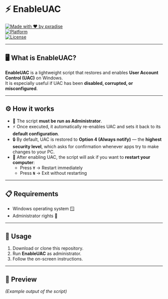 # ⚡ EnableUAC  

[![Made with ❤️ by pxradise](https://img.shields.io/badge/Made%20with-%E2%9D%A4-red)](https://github.com/pxradise)  
[![Platform](https://img.shields.io/badge/Platform-Windows-blue?logo=windows11/10)](#)  
[![License](https://img.shields.io/badge/License-MIT-green)](#)  

---

## 🖥️ What is EnableUAC?  
**EnableUAC** is a lightweight script that restores and enables **User Account Control (UAC)** on Windows.  
It is especially useful if UAC has been **disabled, corrupted, or misconfigured**.  

---

## ⚙️ How it works  
- 🔑 The script **must be run as Administrator**.  
- ⚡ Once executed, it automatically re-enables UAC and sets it back to its **default configuration**.  
- 🔒 By default, UAC is restored to **Option 4 (Always notify)** — the **highest security level**, which asks for confirmation whenever apps try to make changes to your PC.  
- 🔄 After enabling UAC, the script will ask if you want to **restart your computer**:  
  - Press **`Y`** → Restart immediately  
  - Press **`N`** → Exit without restarting  

---

## 📋 Requirements  
- Windows operating system 🪟  
- Administrator rights 👑  

---

## 🚀 Usage  
1. Download or clone this repository.  
2. Run **EnableUAC** as administrator.  
3. Follow the on-screen instructions.  

---

## 📸 Preview  
*(Example output of the script)*  

